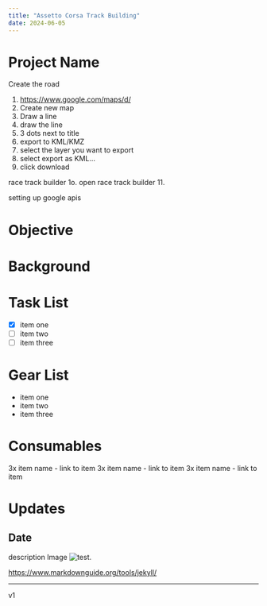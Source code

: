 ```yaml
---
title: "Assetto Corsa Track Building"
date: 2024-06-05
---
```


# Project Name

Create the road
1. https://www.google.com/maps/d/
2. Create new map
3. Draw a line
4. draw the line
5. 3 dots next to title
6. export to KML/KMZ
7. select the layer you want to export
8. select export as KML...
9. click download

race track builder
1o. open race track builder
11. 


setting up google apis


# Objective

# Background

# Task List
- [x] item one
- [ ] item two
- [ ] item three

# Gear List
- item one
- item two
- item three

# Consumables
3x item name - link to item
3x item name - link to item
3x item name - link to item

# Updates

## Date
description
Image <img src="{{site.baseurl | prepend: site.url}}assets/test.jpg" alt="test." />



https://www.markdownguide.org/tools/jekyll/

---
v1
